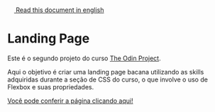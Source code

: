 <img height="15px" src="https://emojipedia-us.s3.dualstack.us-west-1.amazonaws.com/thumbs/120/twitter/322/flag-united-states_1f1fa-1f1f8.png">[ Read this document in english](README.md)

# Landing Page

Este é o segundo projeto do curso <a href="https://www.theodinproject.com/about">The Odin Project</a>.

Aqui o objetivo é criar uma landing page bacana utilizando as skills adquiridas durante a seção de CSS do curso, o que involve o uso de Flexbox e suas propriedades.

<a href="https://araujodanield.github.io/odin-landing-page/" target="_blank">Você pode conferir a página clicando aqui!</a>
